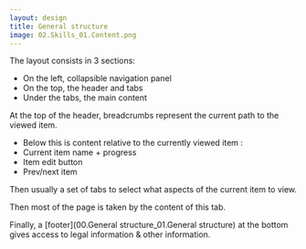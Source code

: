 ```yaml
---
layout: design
title: General structure
image: 02.Skills_01.Content.png
---
```


The layout consists in 3 sections:

- On the left, collapsible navigation panel
- On the top, the header and tabs
- Under the tabs, the main content


At the top of the header, breadcrumbs represent the current path to the viewed item.

- Below this is content relative to the currently viewed item :
- Current item name + progress
- Item edit button
- Prev/next item

Then usually a set of tabs to select what aspects of the current item to view.

Then most of the page is taken by the content of this tab.

Finally, a [footer](00.General structure_01.General structure) at the bottom gives access to legal information & other information.
